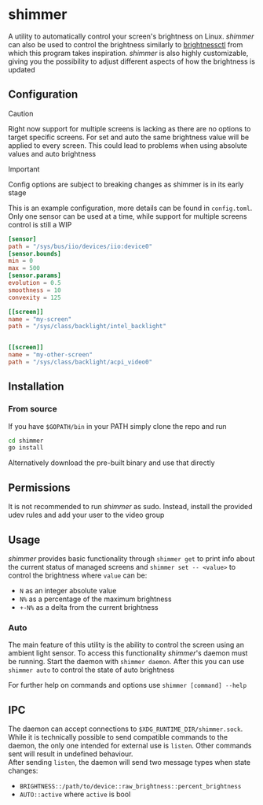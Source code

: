 # shimmer

A utility to automatically control your screen's brightness on Linux.
_*shimmer*_ can also be used to control the brightness similarly to
[brightnessctl](https://github.com/Hummer12007/brightnessctl) from which this program
takes inspiration. _*shimmer*_ is also highly customizable, giving you the possibility to adjust
different aspects of how the brightness is updated

## Configuration

> [!CAUTION]
> Right now support for multiple screens is lacking as there are no options to
> target specific screens. For set and auto the same brightness value will be applied
> to every screen. This could lead to problems when using absolute values and auto brightness

> [!IMPORTANT]
> Config options are subject to breaking changes as shimmer is in its early stage

This is an example configuration, more details can be found in `config.toml`.
Only one sensor can be used at a time, while support for multiple screens control is still a WIP

```toml
[sensor]
path = "/sys/bus/iio/devices/iio:device0"
[sensor.bounds]
min = 0
max = 500
[sensor.params]
evolution = 0.5
smoothness = 10
convexity = 125

[[screen]]
name = "my-screen"
path = "/sys/class/backlight/intel_backlight"


[[screen]]
name = "my-other-screen"
path = "/sys/class/backlight/acpi_video0"
```

## Installation

### From source

If you have `$GOPATH/bin` in your PATH simply clone the repo and run

```sh
cd shimmer
go install
```

Alternatively download the pre-built binary and use that directly

## Permissions

It is not recommended to run _*shimmer*_ as sudo. Instead, install the provided udev rules and add your user to the video group

## Usage

_*shimmer*_ provides basic functionality through `shimmer get` to print info about the current status of managed screens
and `shimmer set -- <value>` to control the brightness where `value` can be:

- `N` as an integer absolute value
- `N%` as a percentage of the maximum brightness
- `+-N%` as a delta from the current brightness

### Auto

The main feature of this utility is the ability to control the screen using an ambient light sensor.
To access this functionality _*shimmer*_'s daemon must be running.
Start the daemon with `shimmer daemon`. After this you can use `shimmer auto` to control
the state of auto brightness

For further help on commands and options use `shimmer [command] --help`

## IPC

The daemon can accept connections to `$XDG_RUNTIME_DIR/shimmer.sock`.
While it is technically possible to send compatible commands to the daemon,
the only one intended for external use is `listen`.
Other commands sent will result in undefined behaviour.  
After sending `listen`, the daemon will send two message types when state changes:

- `BRIGHTNESS::/path/to/device::raw_brightness::percent_brightness`
- `AUTO::active` where `active` is bool
